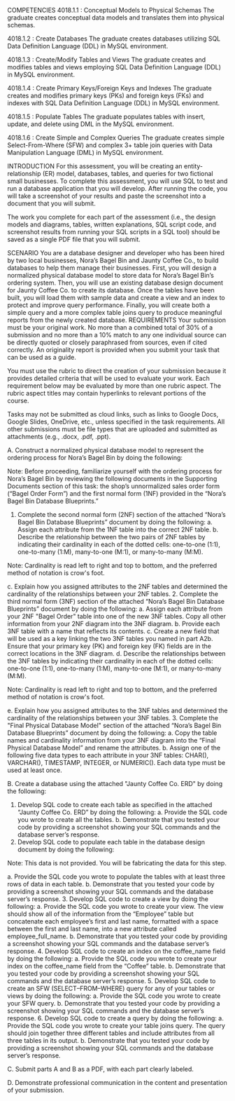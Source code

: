 COMPETENCIES
4018.1.1 : Conceptual Models to Physical Schemas
The graduate creates conceptual data models and translates them into physical schemas.

4018.1.2 : Create Databases
The graduate creates databases utilizing SQL Data Definition Language (DDL) in MySQL environment.

4018.1.3 : Create/Modify Tables and Views
The graduate creates and modifies tables and views employing SQL Data Definition Language (DDL) in MySQL environment.

4018.1.4 : Create Primary Keys/Foreign Keys and Indexes
The graduate creates and modifies primary keys (PKs) and foreign keys (FKs) and indexes with SQL Data Definition Language (DDL) in MySQL environment.

4018.1.5 : Populate Tables
The graduate populates tables with insert, update, and delete using DML in the MySQL environment.

4018.1.6 : Create Simple and Complex Queries
The graduate creates simple Select-From-Where (SFW) and complex 3+ table join queries with Data Manipulation Language (DML) in MySQL environment.

INTRODUCTION
For this assessment, you will be creating an entity-relationship (ER) model, databases, tables, and queries for two fictional small businesses. To complete this assessment, you will use SQL to test and run a database application that you will develop. After running the code, you will take a screenshot of your results and paste the screenshot into a document that you will submit.

The work you complete for each part of the assessment (i.e., the design models and diagrams, tables, written explanations, SQL script code, and screenshot results from running your SQL scripts in a SQL tool) should be saved as a single PDF file that you will submit.

SCENARIO
You are a database designer and developer who has been hired by two local businesses, Nora’s Bagel Bin and Jaunty Coffee Co., to build databases to help them manage their businesses. First, you will design a normalized physical database model to store data for Nora’s Bagel Bin’s ordering system. Then, you will use an existing database design document for Jaunty Coffee Co. to create its database. Once the tables have been built, you will load them with sample data and create a view and an index to protect and improve query performance. Finally, you will create both a simple query and a more complex table joins query to produce meaningful reports from the newly created database.
REQUIREMENTS
Your submission must be your original work. No more than a combined total of 30% of a submission and no more than a 10% match to any one individual source can be directly quoted or closely paraphrased from sources, even if cited correctly. An originality report is provided when you submit your task that can be used as a guide.
 
You must use the rubric to direct the creation of your submission because it provides detailed criteria that will be used to evaluate your work. Each requirement below may be evaluated by more than one rubric aspect. The rubric aspect titles may contain hyperlinks to relevant portions of the course.
 
Tasks may not be submitted as cloud links, such as links to Google Docs, Google Slides, OneDrive, etc., unless specified in the task requirements. All other submissions must be file types that are uploaded and submitted as attachments (e.g., .docx, .pdf, .ppt).
 
A.  Construct a normalized physical database model to represent the ordering process for Nora’s Bagel Bin by doing the following:
 
Note: Before proceeding, familiarize yourself with the ordering process for Nora’s Bagel Bin by reviewing the following documents in the Supporting Documents section of this task: the shop’s unnormalized sales order form (“Bagel Order Form”) and the first normal form (1NF) provided in the “Nora’s Bagel Bin Database Blueprints.” 
 
1.  Complete the second normal form (2NF) section of the attached “Nora’s Bagel Bin Database Blueprints” document by doing the following:
a.  Assign each attribute from the 1NF table into the correct 2NF table.
b.  Describe the relationship between the two pairs of 2NF tables by indicating their cardinality in each of the dotted cells: one-to-one (1:1), one-to-many (1:M), many-to-one (M:1), or many-to-many (M:M).

Note: Cardinality is read left to right and top to bottom, and the preferred method of notation is crow's foot.

c.  Explain how you assigned attributes to the 2NF tables and determined the cardinality of the relationships between your 2NF tables.
2.  Complete the third normal form (3NF) section of the attached “Nora’s Bagel Bin Database Blueprints” document by doing the following:
a.  Assign each attribute from your 2NF "Bagel Order" table into one of the new 3NF tables. Copy all other information from your 2NF diagram into the 3NF diagram.
b.  Provide each 3NF table with a name that reflects its contents.
c.  Create a new field that will be used as a key linking the two 3NF tables you named in part A2b. Ensure that your primary key (PK) and foreign key (FK) fields are in the correct locations in the 3NF diagram.
d.  Describe the relationships between the 3NF tables by indicating their cardinality in each of the dotted cells: one-to-one (1:1), one-to-many (1:M), many-to-one (M:1), or many-to-many (M:M).

Note: Cardinality is read left to right and top to bottom, and the preferred method of notation is crow's foot.

e.  Explain how you assigned attributes to the 3NF tables and determined the cardinality of the relationships between your 3NF tables.
3.  Complete the "Final Physical Database Model" section of the attached “Nora’s Bagel Bin Database Blueprints” document by doing the following:
a.  Copy the table names and cardinality information from your 3NF diagram into the “Final Physical Database Model” and rename the attributes.
b.  Assign one of the following five data types to each attribute in your 3NF tables: CHAR(), VARCHAR(), TIMESTAMP, INTEGER, or NUMERIC(). Each data type must be used at least once.
 
B.  Create a database using the attached "Jaunty Coffee Co. ERD" by doing the following:
1.  Develop SQL code to create each table as specified in the attached “Jaunty Coffee Co. ERD” by doing the following:
a.  Provide the SQL code you wrote to create all the tables.
b.  Demonstrate that you tested your code by providing a screenshot showing your SQL commands and the database server’s response.
2.  Develop SQL code to populate each table in the database design document by doing the following:
 
Note: This data is not provided. You will be fabricating the data for this step.
 
a.  Provide the SQL code you wrote to populate the tables with at least three rows of data in each table.
b.  Demonstrate that you tested your code by providing a screenshot showing your SQL commands and the database server’s response.
3.  Develop SQL code to create a view by doing the following: 
a.  Provide the SQL code you wrote to create your view. The view should show all of the information from the “Employee” table but concatenate each employee’s first and last name, formatted with a space between the first and last name, into a new attribute called employee_full_name.
b.  Demonstrate that you tested your code by providing a screenshot showing your SQL commands and the database server’s response.
4.  Develop SQL code to create an index on the coffee_name field by doing the following:
a.  Provide the SQL code you wrote to create your index on the coffee_name field from the “Coffee” table.
b.  Demonstrate that you tested your code by providing a screenshot showing your SQL commands and the database server’s response.
5.  Develop SQL code to create an SFW (SELECT–FROM–WHERE) query for any of your tables or views by doing the following: 
a.  Provide the SQL code you wrote to create your SFW query.
b.  Demonstrate that you tested your code by providing a screenshot showing your SQL commands and the database server’s response.
6.  Develop SQL code to create a query by doing the following:
a.  Provide the SQL code you wrote to create your table joins query. The query should join together three different tables and include attributes from all three tables in its output.
b.  Demonstrate that you tested your code by providing a screenshot showing your SQL commands and the database server’s response.
 
C.  Submit parts A and B as a PDF, with each part clearly labeled.
 
D.  Demonstrate professional communication in the content and presentation of your submission.
